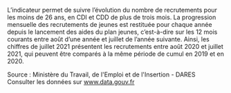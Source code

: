 <p>
L’indicateur permet de suivre l’évolution du nombre de recrutements pour les moins de 26 ans, en CDI et CDD de plus de trois mois. La progression mensuelle des recrutements de jeunes est restituée pour chaque année depuis le lancement des aides du plan jeunes, c’est-à-dire sur les 12 mois courants entre août d’une année et juillet de l’année suivante. Ainsi, les chiffres de juillet 2021 présentent les recrutements entre août 2020 et juillet 2021, qui peuvent être comparés à la même période de cumul en 2019 et en 2020.</p>

<p class="font-italic body-2">Source : Ministère du Travail, de l'Emploi et de l'Insertion - DARES <br> Consulter les données sur <a target="_blank" href="https://www.data.gouv.fr/fr/datasets/barometre-des-resultats-de-laction-publique/">www.data.gouv.fr</a></p>
